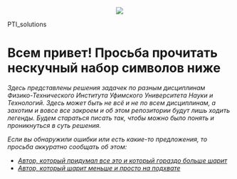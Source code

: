 <p class="center">
  <img
  srcset="котяра.jpg 700w"
  sizes="
      (max-width: 1000) 500w
      (max-width: 300) 150w
  "
  src="котяра.jpg
  height="250" />
</p>

<h>PTI_solutions</h>

<h1>Всем привет! Просьба прочитать нескучный набор символов ниже </h1>

<p><i>Здесь представлены решения задачек по разным дисциплинам Физико-Технического Института Уфимского Университета Науки и Технологий. Здесь может быть не всё и не по всем дисциплинам, а захотим и вовсе все закроем и об этом репозитории будут лишь ходить легенды. Будем стараться писать так, чтобы можно было понять и проникнуться в суть решения.</i></p>
<p><i>Если вы обнаружили ошибки или есть какие-то предложения, то просьба аккуратно сообщать об этом: </i></p>

<ul><i>
  <li><a href= "https://t.me/giber12">Автор, который придумал все это и который гораздо больше шарит</a></li>
  <li><a href= "https://t.me/azafarr">Автор, который шарит меньше и просто на подхвате</a></li>
</i> 
</ul>

<style>
.center {
    text-align: center;
}
</style>
